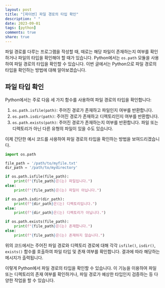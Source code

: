 ```yaml
---
layout: post
title: "[파이썬] 파일 경로의 타입 확인"
description: " "
date: 2023-09-01
tags: [python]
comments: true
share: true
---
```


파일 경로를 다루는 프로그램을 작성할 때, 때로는 해당 파일이 존재하는지 여부를 확인하거나 파일의 타입을 확인해야 할 때가 있습니다. Python에서는 `os.path` 모듈을 사용하여 파일 경로의 타입을 확인할 수 있습니다. 이번 글에서는 Python으로 파일 경로의 타입을 확인하는 방법에 대해 알아보겠습니다.

## 파일 타입 확인

Python에서는 주로 다음 세 가지 함수를 사용하여 파일 경로의 타입을 확인합니다:

1. `os.path.isfile(path)`: 주어진 경로가 존재하고 파일인지 여부를 반환합니다.
2. `os.path.isdir(path)`: 주어진 경로가 존재하고 디렉토리인지 여부를 반환합니다.
3. `os.path.exists(path)`: 주어진 경로가 존재하는지 여부를 반환합니다. 파일 또는 디렉토리가 아닌 다른 유형의 파일이 있을 수도 있습니다.

이제 간단한 예시 코드를 사용하여 파일 경로의 타입을 확인하는 방법을 보여드리겠습니다.

```python
import os.path

file_path = '/path/to/myfile.txt'
dir_path = '/path/to/mydirectory'

if os.path.isfile(file_path):
    print(f"{file_path}은(는) 파일입니다.")
else:
    print(f"{file_path}은(는) 파일이 아닙니다.")

if os.path.isdir(dir_path):
    print(f"{dir_path}은(는) 디렉토리입니다.")
else:
    print(f"{dir_path}은(는) 디렉토리가 아닙니다.")

if os.path.exists(file_path):
    print(f"{file_path}은(는) 존재합니다.")
else:
    print(f"{file_path}은(는) 존재하지 않습니다.")
```

위의 코드에서는 주어진 파일 경로와 디렉토리 경로에 대해 각각 `isfile()`, `isdir()`, `exists()` 함수를 호출하여 파일 타입 및 존재 여부를 확인합니다. 결과에 따라 해당하는 메시지가 출력됩니다.

이렇게 Python에서 파일 경로의 타입을 확인할 수 있습니다. 이 기능을 이용하여 파일 또는 디렉토리의 존재 여부를 확인하거나, 파일 경로가 예상한 타입인지 검증하는 등 다양한 작업을 할 수 있습니다.